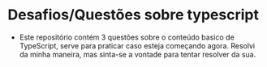 # Desafios/Questões sobre typescript

- Este repositório contém 3 questões sobre o conteúdo basico de TypeScript, serve para praticar caso esteja começando agora. Resolvi da minha maneira, mas sinta-se a vontade para tentar resolver da sua.

